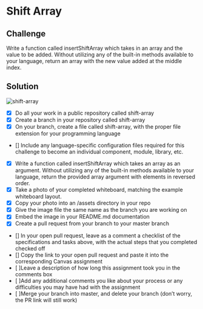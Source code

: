# Shift Array

## Challenge

Write a function called insertShiftArray which takes in an array and the value to be added. Without utilizing any of the built-in methods available to your language, return an array with the new value added at the middle index.

## Solution
![shift-array](https://user-images.githubusercontent.com/25094584/38902668-56049826-4256-11e8-8bf7-740a2bb3d4dc.jpg)

- [x] Do all your work in a public repository called shift-array
- [x] Create a branch in your repository called shift-array
- [x] On your branch, create a file called shift-array, with the proper file extension for your programming language
- [] Include any language-specific configuration files required for this challenge to become an individual component, module, library, etc.
- [x] Write a function called insertShiftArray which takes an array as an argument. Without utilizing any of the built-in methods available to your language, return the provided array argument with elements in reversed order.
- [x] Take a photo of your completed whiteboard, matching the example whiteboard layout.
- [x] Copy your photo into an /assets directory in your repo
- [x] Give the image file the same name as the branch you are working on
- [x] Embed the image in your README.md documentation
- [x] Create a pull request from your branch to your master branch
- [] In your open pull request, leave as a comment a checklist of the specifications and tasks above, with the actual steps that you completed checked off
- [] Copy the link to your open pull request and paste it into the corresponding Canvas assignment
- [ ]Leave a description of how long this assignment took you in the comments box
- [ ]Add any additional comments you like about your process or any difficulties you may have had with the assignment
- [ ]Merge your branch into master, and delete your branch (don’t worry, the PR link will still work)
